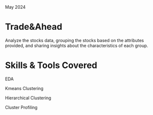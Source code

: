 May 2024

# Trade&Ahead

Analyze the stocks data, grouping the stocks based on the attributes provided, and sharing insights about the characteristics of each group.

# Skills & Tools Covered

EDA

Kmeans Clustering

Hierarchical Clustering

Cluster Profiling
